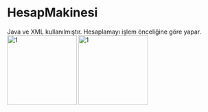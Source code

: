 # HesapMakinesi
Java ve XML kullanılmıştır. Hesaplamayı işlem önceliğine göre yapar.
<gif width="162" alt="1" srx="https://user-images.githubusercontent.com/116540963/226562012-c589e7ca-ce7f-46a0-9a89-a8ae6858ac23.gif">   <img width="162" alt="1" src="https://user-images.githubusercontent.com/116540963/226404085-84a8cfa3-c247-4c86-8b33-49cf9379368d.png">   <img width="162" alt="1" src="https://user-images.githubusercontent.com/116540963/226404120-5462c85a-6892-4d68-a3d3-7e259d6e7f3e.png">

